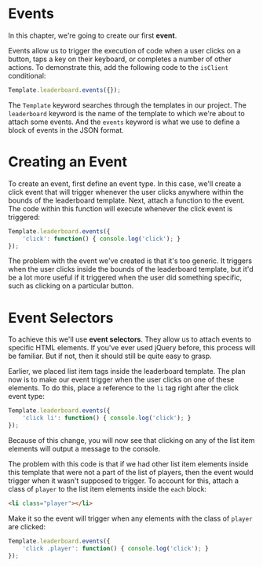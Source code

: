 # Events

In this chapter, we're going to create our first **event**.

Events allow us to trigger the execution of code when a user clicks on a button, taps a key on their keyboard, or completes a number of other actions. To demonstrate this, add the following code to the `isClient` conditional:

```js
Template.leaderboard.events({});
```

The `Template` keyword searches through the templates in our project. The `leaderboard` keyword is the name of the template to which we're about to attach some events. And the `events` keyword is what we use to define a block of events in the JSON format.

# Creating an Event

To create an event, first define an event type. In this case, we'll create a click event that will trigger whenever the user clicks anywhere within the bounds of the leaderboard template. Next, attach a function to the event. The code within this function will execute whenever the click event is triggered:

```js
Template.leaderboard.events({
	'click': function() { console.log('click'); }
});
```

The problem with the event we've created is that it's too generic. It triggers when the user clicks inside the bounds of the leaderboard template, but it'd be a lot more useful if it triggered when the user did something specific, such as clicking on a particular button.

# Event Selectors

To achieve this we'll use **event selectors**. They allow us to attach events to specific HTML elements. If you've ever used jQuery before, this process will be familiar. But if not, then it should still be quite easy to grasp.

Earlier, we placed list item tags inside the leaderboard template. The plan now is to make our event trigger when the user clicks on one of these elements. To do this, place a reference to the `li` tag right after the click event type:

```js
Template.leaderboard.events({
	'click li': function() { console.log('click'); }
});
```

Because of this change, you will now see that clicking on any of the list item elements will output a message to the console.

The problem with this code is that if we had other list item elements inside this template that were not a part of the list of players, then the event would trigger when it wasn't supposed to trigger. To account for this, attach a class of `player` to the list item elements inside the `each` block:

```html
<li class="player"></li>
```

Make it so the event will trigger when any elements with the class of `player` are clicked:

```js
Template.leaderboard.events({
	'click .player': function() { console.log('click'); }
});
```